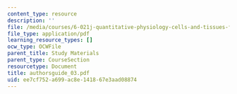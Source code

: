 ```yaml
---
content_type: resource
description: ''
file: /media/courses/6-021j-quantitative-physiology-cells-and-tissues-fall-2004/ee7cf752a699ac8e141867e3aad08874_authorsguide_03.pdf
file_type: application/pdf
learning_resource_types: []
ocw_type: OCWFile
parent_title: Study Materials
parent_type: CourseSection
resourcetype: Document
title: authorsguide_03.pdf
uid: ee7cf752-a699-ac8e-1418-67e3aad08874
---
```


